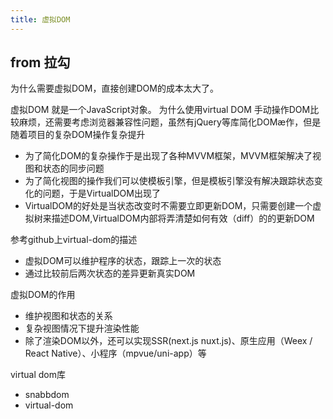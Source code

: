 ```yaml
---
title: 虚拟DOM
---
```

## from 拉勾
为什么需要虚拟DOM，直接创建DOM的成本太大了。

虚拟DOM 就是一个JavaScript对象。
为什么使用virtual DOM
手动操作DOM比较麻烦，还需要考虑浏览器兼容性问题，虽然有jQuery等库简化DOMæ作，但是随着项目的复杂DOM操作复杂提升
- 为了简化DOM的复杂操作于是出现了各种MVVM框架，MVVM框架解决了视图和状态的同步问题
- 为了简化视图的操作我们可以使模板引擎，但是模板引擎没有解决跟踪状态变化的问题，于是VirtualDOM出现了
- VirtualDOM的好处是当状态改变时不需要立即更新DOM，只需要创建一个虚拟树来描述DOM,VirtualDOM内部将弄清楚如何有效（diff）的的更新DOM

参考github上virtual-dom的描述
- 虚拟DOM可以维护程序的状态，跟踪上一次的状态
- 通过比较前后两次状态的差异更新真实DOM

虚拟DOM的作用
- 维护视图和状态的关系
- 复杂视图情况下提升渲染性能
- 除了渲染DOM以外，还可以实现SSR(next.js nuxt.js)、原生应用（Weex / React Native）、小程序（mpvue/uni-app）等

virtual dom库
- snabbdom
- virtual-dom